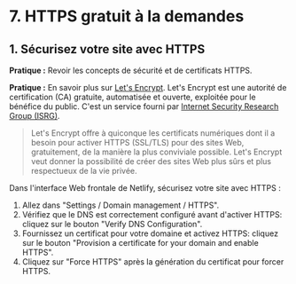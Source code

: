 # 7. HTTPS gratuit à la demandes

## 1. Sécurisez votre site avec HTTPS

**Pratique :** Revoir les concepts de sécurité et de certificats HTTPS.

**Pratique :** En savoir plus sur [Let's Encrypt](https://letsencrypt.org/about/). Let's Encrypt est une autorité de certification (CA) gratuite, automatisée et ouverte, exploitée pour le bénéfice du public. C'est un service fourni par [Internet Security Research Group (ISRG)](https://letsencrypt.org/isrg/).

>Let's Encrypt offre à quiconque les certificats numériques dont il a besoin pour activer HTTPS (SSL/TLS) pour des sites Web, gratuitement, de la manière la plus conviviale possible. Let's Encrypt veut donner la possibilité de créer des sites Web plus sûrs et plus respectueux de la vie privée.

Dans l'interface Web frontale de Netlify, sécurisez votre site avec HTTPS :

1. Allez dans "Settings / Domain management / HTTPS".
2. Vérifiez que le DNS est correctement configuré avant d'activer HTTPS: cliquez sur le bouton "Verify DNS Configuration".
3. Fournissez un certificat pour votre domaine et activez HTTPS: cliquez sur le bouton "Provision a certificate for your domain and enable HTTPS".
4. Cliquez sur "Force HTTPS" après la génération du certificat pour forcer HTTPS.
